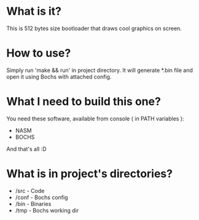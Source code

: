 # What is it?

This is 512 bytes size bootloader that draws cool graphics on screen.

# How to use?

Simply run 'make && run' in project directory. It will generate *.bin file and open it using Bochs with attached config. 

# What I need to build this one?

You need these software, available from console ( in PATH variables ):
- NASM
- BOCHS

And that's all :D

# What is in project's directories?

- /src     - Code
- /conf    - Bochs config
- /bin     - Binaries
- /tmp     - Bochs working dir
